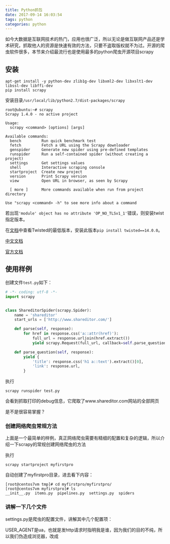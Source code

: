 ```yaml
---
title: Python抓包
date: 2017-09-14 16:03:54
tags: python
categories: python
---
```


如今大数据是互联网技术的热门，应用也很广泛，所以无论是做互联网产品还是学术研究，抓取他人的资源是快速有效的方法，只要不盗取版权就不为过。开源的爬虫软件很多，本节来介绍最流行也是使用最多的python爬虫开源项目scrapy 

<!-- more -->

## 安装

```
apt-get install -y python-dev zlib1g-dev libxml2-dev libxslt1-dev libssl-dev libffi-dev
pip install scrapy
```

安装目录`/usr/local/lib/python2.7/dist-packages/scrapy`

```
root@ubuntu:~# scrapy
Scrapy 1.4.0 - no active project

Usage:
  scrapy <command> [options] [args]

Available commands:
  bench         Run quick benchmark test
  fetch         Fetch a URL using the Scrapy downloader
  genspider     Generate new spider using pre-defined templates
  runspider     Run a self-contained spider (without creating a project)
  settings      Get settings values
  shell         Interactive scraping console
  startproject  Create new project
  version       Print Scrapy version
  view          Open URL in browser, as seen by Scrapy

  [ more ]      More commands available when run from project directory

Use "scrapy <command> -h" to see more info about a command
```

若出现`'module' object has no attribute 'OP_NO_TLSv1_1'`错误，则安装twist指定版本。

在[文档](https://doc.scrapy.org/en/latest/intro/install.html)中查看Twisted的最低版本，安装此版本`pip install twisted==14.0.0`。

[中文文档](http://scrapy-chs.readthedocs.io/zh_CN/latest/)

[官方文档](https://doc.scrapy.org/en/latest/intro/install.html)

## 使用样例

创建文件`test.py`如下：

```python
# -*- coding: utf-8 -*-
import scrapy


class ShareditorSpider(scrapy.Spider):
    name = 'shareditor'
    start_urls = ['http://www.shareditor.com/']

    def parse(self, response):
        for href in response.css('a::attr(href)'):
            full_url = response.urljoin(href.extract())
            yield scrapy.Request(full_url, callback=self.parse_question)

    def parse_question(self, response):
        yield {
            'title': response.css('h1 a::text').extract()[0],
            'link': response.url,
        }
```

执行

```
scrapy runspider test.py
```

会看到抓取打印的debug信息，它爬取了www.shareditor.com网站的全部网页

是不是很容易掌握？

### 创建网络爬虫常规方法

上面是一个最简单的样例，真正网络爬虫需要有精细的配置和复杂的逻辑，所以介绍一下scrapy的常规创建网络爬虫的方法

执行

```
scrapy startproject myfirstpro
```

自动创建了myfirstpro目录，进去看下内容：

```
[root@centos7vm tmp]# cd myfirstpro/myfirstpro/
[root@centos7vm myfirstpro]# ls
__init__.py  items.py  pipelines.py  settings.py  spiders
```

### 讲解一下几个文件

settings.py是爬虫的配置文件，讲解其中几个配置项：

 

USER_AGENT是ua，也就是发http请求时指明我是谁，因为我们的目的不纯，所以我们伪造成浏览器，改成
